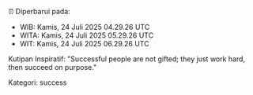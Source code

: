 ⏰ Diperbarui pada:
- WIB: Kamis, 24 Juli 2025 04.29.26 UTC
- WITA: Kamis, 24 Juli 2025 05.29.26 UTC
- WIT: Kamis, 24 Juli 2025 06.29.26 UTC

Kutipan Inspiratif:
"Successful people are not gifted; they just work hard, then succeed on purpose."


Kategori: success

